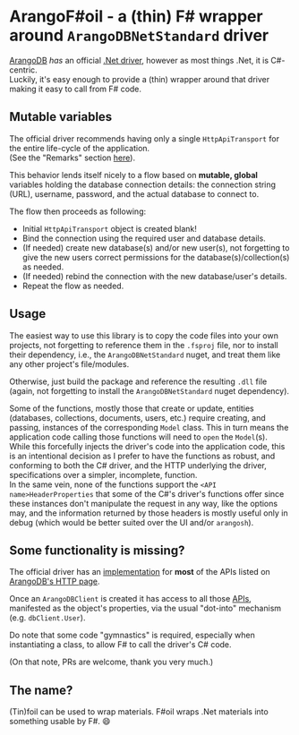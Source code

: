 # ArangoF#oil - a (thin) F# wrapper around `ArangoDBNetStandard` driver #

[ArangoDB](https://www.arangodb.com/) *has* an official [.Net driver](https://github.com/ArangoDB-Community/arangodb-net-standard), however as most things .Net, it is C#-centric.  
Luckily, it's easy enough to provide a (thin) wrapper around that driver making it easy to call from F# code.

## Mutable variables ##

The official driver recommends having only a single `HttpApiTransport` for the entire life-cycle of the application.  
(See the "Remarks" section [here](https://arangodb-community.github.io/arangodb-net-standard/v1-1-0/html/1a9b4516-9078-d867-e5f5-6a99e3f31ee4.htm)).

This behavior lends itself nicely to a flow based on **mutable, global** variables holding the database connection details: the connection string (URL), username, password, and the actual database to connect to.

The flow then proceeds as following:

* Initial `HttpApiTransport` object is created blank!
* Bind the connection using the required user and database details.
* (If needed) create new database(s) and/or new user(s), not forgetting to give the new users correct permissions for the database(s)/collection(s) as needed.
* (If needed) rebind the connection with the new database/user's details.
* Repeat the flow as needed.

## Usage ##

The easiest way to use this library is to copy the code files into your own projects, not forgetting to reference them in the `.fsproj` file, nor to install their dependency, i.e., the `ArangoDBNetStandard` nuget, and treat them like any other project's file/modules.

Otherwise, just build the package and reference the resulting `.dll` file (again, not forgetting to install the `ArangoDBNetStandard` nuget dependency).

Some of the functions, mostly those that create or update, entities (databases, collections, documents, users, etc.) require creating, and passing, instances of the corresponding `Model` class. This in turn means the application code calling those functions will need to `open` the `Model`(s).  
While this forcefully injects the driver's code into the application code, this is an intentional decision as I prefer to have the functions as robust, and conforming to both the C# driver, and the HTTP underlying the driver, specifications over a simpler, incomplete, function.  
In the same vein, none of the functions support the `<API name>HeaderProperties` that some of the C#'s driver's functions offer since these instances don't manipulate the request in any way, like the options may, and the information returned by those headers is mostly useful only in debug (which would be better suited over the UI and/or `arangosh`).

## Some functionality is missing? ##

The official driver has an [implementation](https://github.com/ArangoDB-Community/arangodb-net-standard/tree/master/arangodb-net-standard) for **most** of the APIs listed on [ArangoDB's HTTP page](https://www.arangodb.com/docs/stable/http/).

Once an `ArangoDBClient` is created it has access to all those [APIs](https://arangodb-community.github.io/arangodb-net-standard/v1-1-0/html/ba0f435e-0803-bafd-7a3d-9963d8a82ad8.htm), manifested as the object's properties, via the usual "dot-into" mechanism (e.g. `dbClient.User`).

Do note that some code "gymnastics" is required, especially when instantiating a class, to allow F# to call the driver's C# code.

(On that note, PRs are welcome, thank you very much.)

## The name? ##

(Tin)foil can be used to wrap materials. F#oil wraps .Net materials into something usable by F#. :smile:
